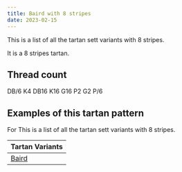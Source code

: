 ```yaml
---
title: Baird with 8 stripes
date: 2023-02-15
---
```

This is a list of all the tartan sett variants with 8 stripes.

It is a 8 stripes tartan.


## Thread count
DB/6 K4 DB16 K16 G16 P2 G2 P/6

## Examples of this tartan pattern
For This is a list of all the tartan sett variants with 8 stripes.

| Tartan Variants |
|---------------|
| [Baird](/variants/db/6/k4/db16/k16/g16/p2/g2/p/6-db000064-g004c00-k000000-p5a3094/)||
